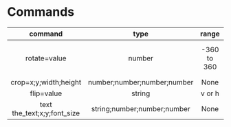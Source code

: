 # Commands

|command|type|range|example
|:---:|:---:|:---:|:---:|
|rotate=value|number|-360 to 360|![alt text](https://pbs.twimg.com/media/EnVtlOaXMAgC4Wd?format=jpg&name=240x240) ![alt text](https://pbs.twimg.com/media/EnVtnJWXYAA2N8i?format=png&name=240x240)
|crop=x;y;width;height|number;number;number;number|None
flip=value|string|v or h
text the_text;x;y;font_size|string;number;number;number|None
